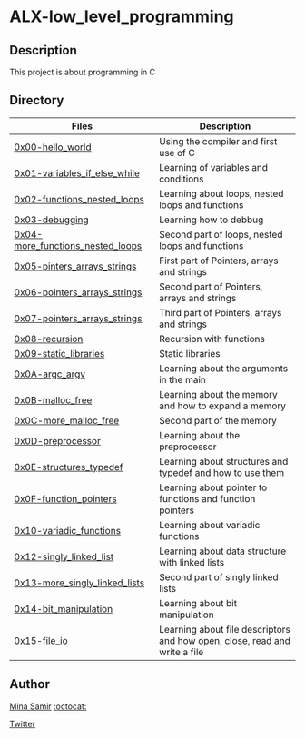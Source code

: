 # ALX-low_level_programming

## Description
This project is about programming in C

## Directory

| Files | Description |
| ----- | ----------- |
| [0x00-hello_world](https://github.com/MinaSamirSaad/alx-low_level_programming/tree/master/0x00-hello_world) | Using the compiler and first use of C |
| [0x01-variables_if_else_while](https://github.com/MinaSamirSaad/alx-low_level_programming/tree/master/0x01-variables_if_else_while) | Learning of variables and conditions |
| [0x02-functions_nested_loops](https://github.com/MinaSamirSaad/alx-low_level_programming/tree/master/0x02-functions_nested_loops) | Learning about loops, nested loops and functions |
| [0x03-debugging](https://github.com/MinaSamirSaad/alx-low_level_programming/tree/master/0x03-debugging) | Learning how to debbug |
| [0x04-more_functions_nested_loops](https://github.com/MinaSamirSaad/alx-low_level_programming/tree/master/0x04-more_functions_nested_loops) | Second part of loops, nested loops and functions |
| [0x05-pinters_arrays_strings](https://github.com/MinaSamirSaad/alx-low_level_programming/tree/master/0x05-pointers_arrays_strings) | First part of Pointers, arrays and strings |
| [0x06-pointers_arrays_strings](https://github.com/MinaSamirSaad/alx-low_level_programming/tree/master/0x06-pointers_arrays_strings) | Second part of Pointers, arrays and strings |
| [0x07-pointers_arrays_strings](https://github.com/MinaSamirSaad/alx-low_level_programming/tree/master/0x07-pointers_arrays_strings) | Third part of Pointers, arrays and strings |
| [0x08-recursion](https://github.com/MinaSamirSaad/alx-low_level_programming/tree/master/0x08-recursion) | Recursion with functions |
| [0x09-static_libraries](https://github.com/MinaSamirSaad/alx-low_level_programming/tree/master/0x09-static_libraries) | Static libraries |
| [0x0A-argc_argv](https://github.com/MinaSamirSaad/alx-low_level_programming/tree/master/0x0A-argc_argv) | Learning about the arguments in the main |
| [0x0B-malloc_free](https://github.com/MinaSamirSaad/alx-low_level_programming/tree/master/0x0C-more_malloc_free) | Learning about the memory and how to expand a memory |
| [0x0C-more_malloc_free](https://github.com/MinaSamirSaad/alx-low_level_programming/tree/master/0x0C-more_malloc_free) | Second part of the memory |
| [0x0D-preprocessor](https://github.com/MinaSamirSaad/alx-low_level_programming/tree/master/0x0D-preprocessor) | Learning about the preprocessor |
| [0x0E-structures_typedef](https://github.com/MinaSamirSaad/alx-low_level_programming/tree/master/0x0E-structures_typedef) | Learning about structures and typedef and how to use them |
| [0x0F-function_pointers](https://github.com/MinaSamirSaad/alx-low_level_programming/tree/master/0x0F-function_pointers) | Learning about pointer to functions and function pointers |
| [0x10-variadic_functions](https://github.com/MinaSamirSaad/alx-low_level_programming/tree/master/0x10-variadic_functions) | Learning about variadic functions |
| [0x12-singly_linked_list](https://github.com/MinaSamirSaad/alx-low_level_programming/tree/master/0x12-singly_linked_lists) | Learning about data structure with linked lists |
| [0x13-more_singly_linked_lists](https://github.com/MinaSamirSaad/alx-low_level_programming/tree/master/0x13-more_singly_linked_lists) | Second part of singly linked lists |
| [0x14-bit_manipulation](https://github.com/MinaSamirSaad/alx-low_level_programming/tree/master/0x14-bit_manipulation) | Learning about bit manipulation |
| [0x15-file_io](https://github.com/MinaSamirSaad/alx-low_level_programming/tree/master/0x15-file_io) | Learning about file descriptors and how open, close, read and write a file |

## Author

[Mina Samir](https://www.linkedin.com/in/mina-samir-0a0765207/) [:octocat:](https://github.com/MinaSamirSaad)

[Twitter](https://twitter.com/MinasamirNashid)